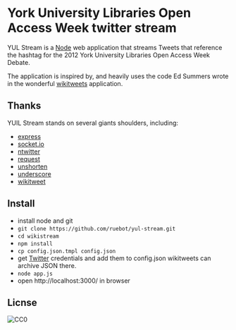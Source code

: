 York University Libraries Open Access Week twitter stream
==========

YUL Stream is a [Node](http://nodejs.org) web application that streams Tweets that reference the hashtag for the 2012 York University Libraries Open Access Week Debate.

The application is inspired by, and heavily uses the code Ed Summers wrote in the wonderful [wikitweets](https://github.com/edsu/wikitweets) application.


Thanks
------

YUIL Stream stands on several giants shoulders, including:

* [express](http://expressjs.com/)
* [socket.io](http://socket.io)
* [ntwitter](https://github.com/AvianFlu/ntwitter)
* [request](https://github.com/mikeal/request)
* [unshorten](https://github.com/mathiasbynens/node-unshorten)
* [underscore](http://documentcloud.github.com/underscore/)
* [wikitweet](https://github.com/edsu/wikitweets)

Install
-------

* install node and git
* `git clone https://github.com/ruebot/yul-stream.git`
* `cd wikistream`
* `npm install`
* `cp config.json.tmpl config.json`
* get [Twitter](https://dev.twitter.com/apps/new) credentials and add them to 
  config.json
  wikitweets can archive JSON there.
* `node app.js`
* open http://localhost:3000/ in browser

Licnse
------

![CC0](http://i.creativecommons.org/p/zero/1.0/88x31.png "CC0")
